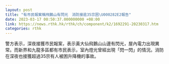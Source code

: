 ```yaml
---
layout: post
title: "有市民報案稱飛鵝山有閃光　消防接逾35宗困\U000282E2報告"
date: 2023-03-17 00:50:37.000000000 +08:00
link: https://news.rthk.hk/rthk/ch/component/k2/1692291-20230317.htm
categories: rthk
---
```


警方表示，深夜接獲市民報案，表示黃大仙飛鵝山山邊有閃光，屋內電力出現異常。而新界和九龍多區都有市民表示，室內燈光曾經出現「閃一閃」的情況。消防在深夜也接獲超過35宗有人被困升降機的事故。
